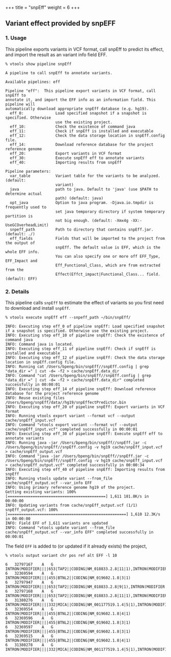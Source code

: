 

+++
title = "snpEff"
weight = 6
+++


## Variant effect provided by snpEFF 



### 1. Usage

This pipeline exports variants in VCF format, call snpEff to predict its effect, and import the result as an variant info field EFF. 



    % vtools show pipeline snpEff 

    A pipeline to call snpEff to annotate variants.
    
    Available pipelines: eff
    
    Pipeline "eff":  This pipeline export variants in VCF format, call snpEff to
    annotate it, and import the EFF info as an information field. This pipeline will
    automatically download appropriate snpEff database (e.g. hg19).
      eff_0:              Load specified snapshot if a snapshot is specified. Otherwise
                          use the existing project.
      eff_10:             Check the existence of command java
      eff_11:             Check if snpEff is installed and executable
      eff_12:             Check the data storage location in snpEff.config file.
      eff_14:             Download reference database for the project reference genome
      eff_20:             Export variants in VCF format
      eff_30:             Execute snpEff eff to annotate variants
      eff_40:             Importing results from snpEff
    
    Pipeline parameters:
      var_table           Variant table for the variants to be analyzed. (default:
                          variant)
      java                path to java. Default to 'java' (use $PATH to determine actual
                          path) (default: java)
      opt_java            Option to java program. -Djava.io.tmpdir is frequently used to
                          set java temporary directory if system temporary partition is
                          not big enough. (default: -Xmx4g -XX:-UseGCOverheadLimit)
      snpeff_path         Path to directory that contains snpEff.jar. (default: ./)
      eff_fields          Fields that will be imported to the project from the output of
                          snpEff. The default value is EFF, which is the whole EFF info.
                          You can also specify one or more off EFF_Type, EFF_Impact and
                          Eff_Functional_Class, which are from extracted from the
                          Effect(Effct_impact|Functional_Class... field. (default: EFF)
    



### 2. Details

This pipeline calls `snpEff` to estimate the effect of variants so you first need to download and install `snpEff`. 



    % vtools execute snpEff eff --snpeff_path ~/bin/snpEff/   

    INFO: Executing step eff_0 of pipeline snpEff: Load specified snapshot if a snapshot is specified. Otherwise use the existing project.
    INFO: Executing step eff_10 of pipeline snpEff: Check the existence of command java
    INFO: Command java is located.
    INFO: Executing step eff_11 of pipeline snpEff: Check if snpEff is installed and executable
    INFO: Executing step eff_12 of pipeline snpEff: Check the data storage location in snpEff.config file.
    INFO: Running cat /Users/bpeng/bin/snpEff//snpEff.config | grep "data_dir =" | cut -d= -f2 > cache/snpEff.data_dir
    INFO: Command "cat /Users/bpeng/bin/snpEff//snpEff.config | grep "data_dir =" | cut -d= -f2 > cache/snpEff.data_dir" completed successfully in 00:00:01
    INFO: Executing step eff_14 of pipeline snpEff: Download reference database for the project reference genome
    INFO: Reuse existing files /Users/bpeng/snpEff/data//hg19/snpEffectPredictor.bin
    INFO: Executing step eff_20 of pipeline snpEff: Export variants in VCF format
    INFO: Running vtools export variant --format vcf --output cache/snpEff_input.vcf
    INFO: Command "vtools export variant --format vcf --output cache/snpEff_input.vcf" completed successfully in 00:00:01
    INFO: Executing step eff_30 of pipeline snpEff: Execute snpEff eff to annotate variants
    INFO: Running java -jar /Users/bpeng/bin/snpEff//snpEff.jar -c /Users/bpeng/bin/snpEff//snpEff.config -v hg19 cache/snpEff_input.vcf > cache/snpEff_output.vcf
    INFO: Command "java -jar /Users/bpeng/bin/snpEff//snpEff.jar -c /Users/bpeng/bin/snpEff//snpEff.config -v hg19 cache/snpEff_input.vcf > cache/snpEff_output.vcf" completed successfully in 00:00:34
    INFO: Executing step eff_40 of pipeline snpEff: Importing results from snpEff
    INFO: Running vtools update variant --from_file cache/snpEff_output.vcf --var_info EFF
    INFO: Using primary reference genome hg19 of the project.
    Getting existing variants: 100% [===========================================] 1,611 181.8K/s in 00:00:00
    INFO: Updating variants from cache/snpEff_output.vcf (1/1)
    snpEff_output.vcf: 100% [====================================================] 1,610 12.3K/s in 00:00:00
    INFO: Field EFF of 1,611 variants are updated
    INFO: Command "vtools update variant --from_file cache/snpEff_output.vcf --var_info EFF" completed successfully in 00:00:01
    

The field `EFF` is added to (or updated if it already exists) the project, 



    % vtools output variant chr pos ref alt EFF -l 10

    6	32797167	A	G	INTRON(MODIFIER||||653|TAP2||CODING|NM_018833.2.8|11|1),INTRON(MODIFIER||||703|TAP2||CODING|NM_000544.3.8|11|1)
    6	32369594	A	G	INTRON(MODIFIER||||455|BTNL2||CODING|NM_019602.1.8|3|1)
    6	32797947	A	G	INTRON(MODIFIER||||653|TAP2||CODING|NM_018833.2.8|9|1),INTRON(MODIFIER||||703|TAP2||CODING|NM_000544.3.8|9|1)
    6	32797168	A	G	INTRON(MODIFIER||||653|TAP2||CODING|NM_018833.2.8|11|1),INTRON(MODIFIER||||703|TAP2||CODING|NM_000544.3.8|11|1)
    6	31380276	A	G	INTRON(MODIFIER||||332|MICA||CODING|NM_001177519.1.4|5|1),INTRON(MODIFIER||||383|MICA||CODING|NM_000247.1.5|6|1),INTRON(MODIFIER|||||MICA||CODING|NR_036523.1.5|5|1),INTRON(MODIFIER|||||MICA||CODING|NR_036524.1.4|5|1)
    6	32369554	A	G	INTRON(MODIFIER||||455|BTNL2||CODING|NM_019602.1.8|4|1)
    6	32369596	A	G	INTRON(MODIFIER||||455|BTNL2||CODING|NM_019602.1.8|3|1)
    6	32369597	A	G	INTRON(MODIFIER||||455|BTNL2||CODING|NM_019602.1.8|3|1)
    6	32369515	A	G	INTRON(MODIFIER||||455|BTNL2||CODING|NM_019602.1.8|4|1)
    6	31380278	A	G	INTRON(MODIFIER||||332|MICA||CODING|NM_001177519.1.4|5|1),INTRON(MODIFIER||||383|MICA||CODING|NM_000247.1.5|6|1),INTRON(MODIFIER|||||MICA||CODING|NR_036523.1.5|5|1),INTRON(MODIFIER|||||MICA||CODING|NR_036524.1.4|5|1)